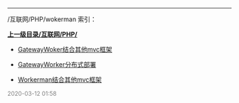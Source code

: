 
----

/互联网/PHP/wokerman 索引：


**[上一级目录/互联网/PHP/](/互联网/PHP/)**

- [GatewayWoker结合其他mvc框架](/互联网/PHP/wokerman/GatewayWoker结合其他mvc框架)

- [GatewayWorker分布式部署](/互联网/PHP/wokerman/GatewayWorker分布式部署)

- [Workerman结合其他mvc框架](/互联网/PHP/wokerman/Workerman结合其他mvc框架)


<font size=2 color='grey'> 2020-03-12 01:58 </font>